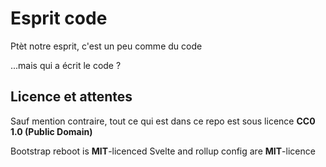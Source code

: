 # Esprit code

Ptèt notre esprit, c'est un peu comme du code

...mais qui a écrit le code ?



## Licence et attentes

Sauf mention contraire, tout ce qui est dans ce repo est sous licence **CC0 1.0 (Public Domain)**

Bootstrap reboot is **MIT**-licenced
Svelte and rollup config are **MIT**-licence
